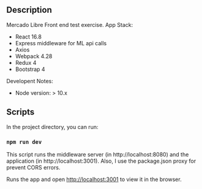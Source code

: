 ## Description
Mercado Libre Front end test exercise. App Stack:

* React 16.8
* Express middleware for ML api calls
* Axios
* Webpack 4.28
* Redux 4
* Bootstrap 4

Developent Notes: 
 * Node version: > 10.x

## Scripts

In the project directory, you can run:

### `npm run dev`

This script runs the middleware server (in http://localhost:8080) and the application (in http://localhost:3001).
Also, I use the package.json proxy for prevent CORS errors.

Runs the app and 
open [http://localhost:3001](http://localhost:3001) to view it in the browser.

